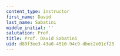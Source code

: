 ```yaml
---
content_type: instructor
first_name: David
last_name: Sabatini
middle_initial: ''
salutation: Prof.
title: Prof. David Sabatini
uid: d89f3ee3-43a0-4510-94c9-dbec2e01cf23
---
```

